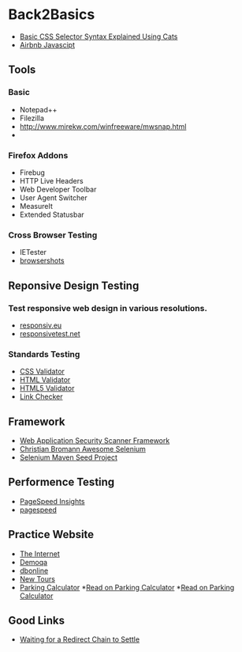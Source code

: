 # Back2Basics

* [Basic CSS Selector Syntax Explained Using Cats](https://robots.thoughtbot.com/basic-css-selectors-explained-with-cats)
* [Airbnb Javascipt](https://github.com/airbnb/javascript)



## Tools

### Basic
* Notepad++
* Filezilla
* http://www.mirekw.com/winfreeware/mwsnap.html
* 

### Firefox Addons
* Firebug
* HTTP Live Headers
* Web Developer Toolbar
* User Agent Switcher
* MeasureIt 
* Extended Statusbar


### Cross Browser Testing
* IETester
* [browsershots](http://browsershots.org)


## Reponsive Design Testing

###  Test responsive web design in various resolutions.
* [responsiv.eu](http://responsiv.eu/)
* [responsivetest.net](http://responsivetest.net/)

### Standards Testing

* [CSS Validator](http://jigsaw.w3.org/css-validator/)
* [HTML Validator](http://validator.w3.org/)
* [HTML5 Validator](https://html5.validator.nu/)
* [Link Checker](http://validator.w3.org/checklink)

## Framework
* [Web Application Security Scanner Framework](http://www.arachni-scanner.com/)
* [Christian Bromann Awesome Selenium](https://github.com/christian-bromann/awesome-selenium)
* [Selenium Maven Seed Project](https://github.com/SelviAr/Selenium2-Java-QuickStart-Archetype)


## Performence Testing
* [PageSpeed Insights](https://developers.google.com/speed/pagespeed/insights/)
* [pagespeed](https://www.iispeed.com/pagespeed/test)

## Practice Website
* [The Internet](http://the-internet.herokuapp.com/)
* [Demoqa](http://demoqa.com/)
* [dbonline](http://bdonline.sqe.com/)
* [New Tours](http://newtours.demoaut.com/)
* [Parking Calculator](http://adam.goucher.ca/parkcalc/)
  *[Read on Parking Calculator](http://www.infoq.com/news/2010/05/testing_challenge)
  *[Read on Parking Calculator](https://testingdisciple.wordpress.com/2010/07/19/my-solutions-for-parkcalc-exercise/)


## Good Links
* [Waiting for a Redirect Chain to Settle](https://objectpartners.com/2015/06/04/waiting-for-a-redirect-chain-to-settle-using-selenium-webdriver/)

